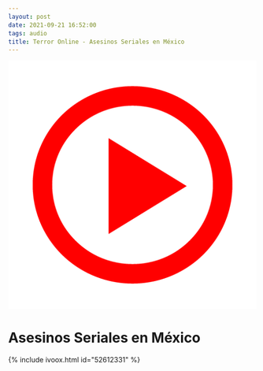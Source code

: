 ```yaml
---
layout: post
date: 2021-09-21 16:52:00
tags: audio
title: Terror Online - Asesinos Seriales en México
---
```

![Play](/images/play.png)
# Asesinos Seriales en México
{% include ivoox.html id="52612331" %}